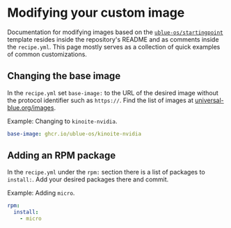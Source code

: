 # Modifying your custom image

Documentation for modifying images based on the [`ublue-os/startingpoint`](https://github.com/ublue-os/startingpoint) template resides inside the repository's README and as comments inside the `recipe.yml`. This page mostly serves as a collection of quick examples of common customizations.

## Changing the base image

In the `recipe.yml` set `base-image:` to the URL of the desired image without the protocol identifier such as `https://`. Find the list of images at [universal-blue.org/images](https://universal-blue.org/images/).

Example: Changing to `kinoite-nvidia`.
```yaml
base-image: ghcr.io/ublue-os/kinoite-nvidia
```

## Adding an RPM package

In the `recipe.yml` under the `rpm:` section there is a list of packages to `install:`. Add your desired packages there and commit.

Example: Adding `micro`.
```yaml
rpm:
  install:
    - micro
```